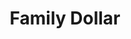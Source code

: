 ---
title: "Family Dollar"
url: /colorado-springs/family-dollar-main-street/
shop: variety store
---